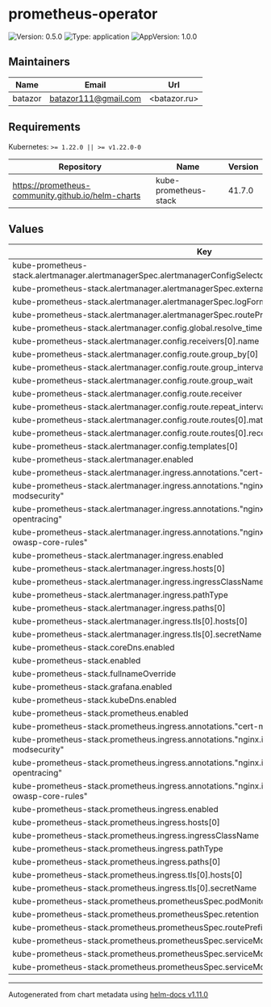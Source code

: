 # prometheus-operator

![Version: 0.5.0](https://img.shields.io/badge/Version-0.5.0-informational?style=flat-square) ![Type: application](https://img.shields.io/badge/Type-application-informational?style=flat-square) ![AppVersion: 1.0.0](https://img.shields.io/badge/AppVersion-1.0.0-informational?style=flat-square)

## Maintainers

| Name | Email | Url |
| ---- | ------ | --- |
| batazor | <batazor111@gmail.com> | <batazor.ru> |

## Requirements

Kubernetes: `>= 1.22.0 || >= v1.22.0-0`

| Repository | Name | Version |
|------------|------|---------|
| https://prometheus-community.github.io/helm-charts | kube-prometheus-stack | 41.7.0 |

## Values

| Key | Type | Default | Description |
|-----|------|---------|-------------|
| kube-prometheus-stack.alertmanager.alertmanagerSpec.alertmanagerConfigSelector.matchLabels.alertmanagerConfig | string | `"shortlink"` |  |
| kube-prometheus-stack.alertmanager.alertmanagerSpec.externalUrl | string | `"https://shortlink.best/alertmanager"` |  |
| kube-prometheus-stack.alertmanager.alertmanagerSpec.logFormat | string | `"json"` |  |
| kube-prometheus-stack.alertmanager.alertmanagerSpec.routePrefix | string | `"/alertmanager/"` |  |
| kube-prometheus-stack.alertmanager.config.global.resolve_timeout | string | `"5m"` |  |
| kube-prometheus-stack.alertmanager.config.receivers[0].name | string | `"null"` |  |
| kube-prometheus-stack.alertmanager.config.route.group_by[0] | string | `"job"` |  |
| kube-prometheus-stack.alertmanager.config.route.group_interval | string | `"5m"` |  |
| kube-prometheus-stack.alertmanager.config.route.group_wait | string | `"30s"` |  |
| kube-prometheus-stack.alertmanager.config.route.receiver | string | `"null"` |  |
| kube-prometheus-stack.alertmanager.config.route.repeat_interval | string | `"12h"` |  |
| kube-prometheus-stack.alertmanager.config.route.routes[0].match.alertname | string | `"Watchdog"` |  |
| kube-prometheus-stack.alertmanager.config.route.routes[0].receiver | string | `"null"` |  |
| kube-prometheus-stack.alertmanager.config.templates[0] | string | `"/etc/alertmanager/config/*.tmpl"` |  |
| kube-prometheus-stack.alertmanager.enabled | bool | `true` |  |
| kube-prometheus-stack.alertmanager.ingress.annotations."cert-manager.io/cluster-issuer" | string | `"cert-manager-production"` |  |
| kube-prometheus-stack.alertmanager.ingress.annotations."nginx.ingress.kubernetes.io/enable-modsecurity" | string | `"true"` |  |
| kube-prometheus-stack.alertmanager.ingress.annotations."nginx.ingress.kubernetes.io/enable-opentracing" | string | `"true"` |  |
| kube-prometheus-stack.alertmanager.ingress.annotations."nginx.ingress.kubernetes.io/enable-owasp-core-rules" | string | `"true"` |  |
| kube-prometheus-stack.alertmanager.ingress.enabled | bool | `true` |  |
| kube-prometheus-stack.alertmanager.ingress.hosts[0] | string | `"shortlink.best"` |  |
| kube-prometheus-stack.alertmanager.ingress.ingressClassName | string | `"nginx"` |  |
| kube-prometheus-stack.alertmanager.ingress.pathType | string | `"Prefix"` |  |
| kube-prometheus-stack.alertmanager.ingress.paths[0] | string | `"/alertmanager"` |  |
| kube-prometheus-stack.alertmanager.ingress.tls[0].hosts[0] | string | `"shortlink.best"` |  |
| kube-prometheus-stack.alertmanager.ingress.tls[0].secretName | string | `"shortlink-ingress-tls"` |  |
| kube-prometheus-stack.coreDns.enabled | bool | `true` |  |
| kube-prometheus-stack.enabled | bool | `true` |  |
| kube-prometheus-stack.fullnameOverride | string | `"prometheus"` |  |
| kube-prometheus-stack.grafana.enabled | bool | `false` |  |
| kube-prometheus-stack.kubeDns.enabled | bool | `false` |  |
| kube-prometheus-stack.prometheus.enabled | bool | `true` |  |
| kube-prometheus-stack.prometheus.ingress.annotations."cert-manager.io/cluster-issuer" | string | `"cert-manager-production"` |  |
| kube-prometheus-stack.prometheus.ingress.annotations."nginx.ingress.kubernetes.io/enable-modsecurity" | string | `"true"` |  |
| kube-prometheus-stack.prometheus.ingress.annotations."nginx.ingress.kubernetes.io/enable-opentracing" | string | `"true"` |  |
| kube-prometheus-stack.prometheus.ingress.annotations."nginx.ingress.kubernetes.io/enable-owasp-core-rules" | string | `"true"` |  |
| kube-prometheus-stack.prometheus.ingress.enabled | bool | `true` |  |
| kube-prometheus-stack.prometheus.ingress.hosts[0] | string | `"shortlink.best"` |  |
| kube-prometheus-stack.prometheus.ingress.ingressClassName | string | `"nginx"` |  |
| kube-prometheus-stack.prometheus.ingress.pathType | string | `"Prefix"` |  |
| kube-prometheus-stack.prometheus.ingress.paths[0] | string | `"/prometheus"` |  |
| kube-prometheus-stack.prometheus.ingress.tls[0].hosts[0] | string | `"shortlink.best"` |  |
| kube-prometheus-stack.prometheus.ingress.tls[0].secretName | string | `"shortlink-ingress-tls"` |  |
| kube-prometheus-stack.prometheus.prometheusSpec.podMonitorSelectorNilUsesHelmValues | bool | `false` |  |
| kube-prometheus-stack.prometheus.prometheusSpec.retention | string | `"3d"` |  |
| kube-prometheus-stack.prometheus.prometheusSpec.routePrefix | string | `"/prometheus/"` |  |
| kube-prometheus-stack.prometheus.prometheusSpec.serviceMonitorNamespaceSelector | object | `{}` |  |
| kube-prometheus-stack.prometheus.prometheusSpec.serviceMonitorSelector | object | `{}` |  |
| kube-prometheus-stack.prometheus.prometheusSpec.serviceMonitorSelectorNilUsesHelmValues | bool | `false` |  |

----------------------------------------------
Autogenerated from chart metadata using [helm-docs v1.11.0](https://github.com/norwoodj/helm-docs/releases/v1.11.0)

